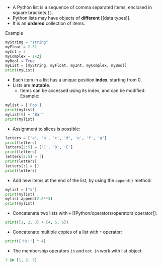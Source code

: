 - A Python list is a sequence of comma separated items, enclosed in square brackets `[]`.
- Python lists may have objects of **different** [[data types]].
- It is an **ordered** collection of items.

Example
```Python
myString = "string"
myFloat = 2.32
myInt = 3
myComplex = 1+2j
myBool = True
myList = [myString, myFloat, myInt, myComplex, myBool]
print(myList)
```

- Each item in a list has a unique position **index**, starting from 0.
- Lists are **mutable**.
	- Items can be accessed using its index, and can be modified.
Example:
```Python
mylist = ['Foo']
print(mylist)
mylist[0] = 'Bar'
print(mylist)
```

- Assignment to slices is possible:
```Python
letters = ['a', 'b', 'c', 'd', 'e', 'f', 'g']
print(letters)
letters[2:5] = ['C', 'D', 'E']
print(letters)
letters[2:5] = []
print(letters)
letters[:] = []
print(letters)
```

- Add new items at the end of the list, by using the `append()` method:
```Python
mylist = ["a"]
print(mylist)
mylist.append(2.0**3)
print(mylist)
```

- Concatenate two lists with `+` [[Python/operators/operators|operator]]:
```Python
print([1, 2, 3] + [4, 5, 6])
```

- Concatenate multiple copies of a list with `*` operator:
```Python
print(['Hi!'] * 4)
```

- The membership operators `in` and `not in` work with list object:
```Python
3 in [1, 2, 3]
```
